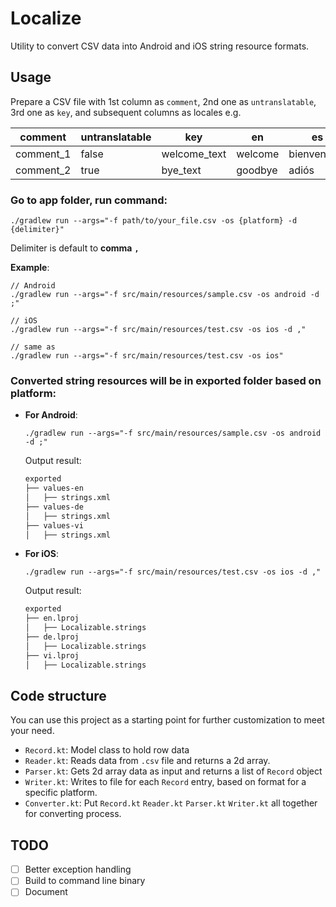 # Localize
Utility to convert CSV data into Android and iOS string resource formats.

## Usage
Prepare a CSV file with 1st column as `comment`, 2nd one as `untranslatable`, 3rd one as `key`, and subsequent columns as locales e.g.

comment   |untranslatable| key           | en           | es  | it  |
----------|--------------| ------------- |------------- | ----- | ----- |
comment_1 |false         | welcome_text  | welcome      | bienvenidos | benvenuto |
comment_2 |true          | bye_text      | goodbye      |   adiós | arrivederci |

### Go to app folder, run command:
  ```shell
  ./gradlew run --args="-f path/to/your_file.csv -os {platform} -d {delimiter}"
  ```
Delimiter is default to **comma** **`,`**

**Example**:
  ```shell
  // Android
  ./gradlew run --args="-f src/main/resources/sample.csv -os android -d ;"
  
  // iOS
  ./gradlew run --args="-f src/main/resources/test.csv -os ios -d ,"
  
  // same as
  ./gradlew run --args="-f src/main/resources/test.csv -os ios"
  ```

### Converted string resources will be in exported folder based on platform:
- **For Android**:
    ```shell
    ./gradlew run --args="-f src/main/resources/sample.csv -os android -d ;"
    ``` 
  Output result:
    ```markdown
    exported
    ├── values-en
    │   ├── strings.xml
    ├── values-de
    │   ├── strings.xml
    ├── values-vi
    │   ├── strings.xml
    ```
- **For iOS**:
    ```shell
    ./gradlew run --args="-f src/main/resources/test.csv -os ios -d ,"
    ``` 
  Output result:
    ```markdown
    exported
    ├── en.lproj
    │   ├── Localizable.strings
    ├── de.lproj
    │   ├── Localizable.strings
    ├── vi.lproj
    │   ├── Localizable.strings
    ```

## Code structure
You can use this project as a starting point for further customization to meet your need.
- `Record.kt`: Model class to hold row data
- `Reader.kt`: Reads data from `.csv` file and returns a 2d array.
- `Parser.kt`: Gets 2d array data as input and returns a list of `Record` object
- `Writer.kt`: Writes to file for each `Record` entry, based on format for a specific platform.
- `Converter.kt`: Put `Record.kt` `Reader.kt` `Parser.kt` `Writer.kt` all together for converting process.

## TODO
- [ ] Better exception handling
- [ ] Build to command line binary
- [ ] Document